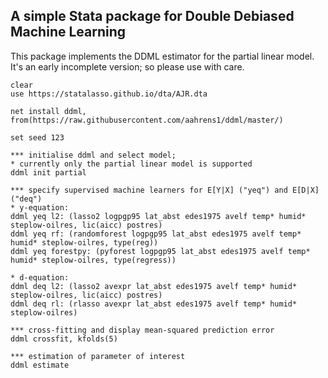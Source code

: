 ## A simple Stata package for Double Debiased Machine Learning

This package implements the DDML estimator for the partial linear model. 
It's an early incomplete version; so please use with care. 

```
clear
use https://statalasso.github.io/dta/AJR.dta
   
net install ddml, from(https://raw.githubusercontent.com/aahrens1/ddml/master/)

set seed 123

*** initialise ddml and select model; 
* currently only the partial linear model is supported
ddml init partial

*** specify supervised machine learners for E[Y|X] ("yeq") and E[D|X] ("deq")
* y-equation:
ddml yeq l2: (lasso2 logpgp95 lat_abst edes1975 avelf temp* humid* steplow-oilres, lic(aicc) postres)
ddml yeq rf: (randomforest logpgp95 lat_abst edes1975 avelf temp* humid* steplow-oilres, type(reg))
ddml yeq forestpy: (pyforest logpgp95 lat_abst edes1975 avelf temp* humid* steplow-oilres, type(regress))

* d-equation:
ddml deq l2: (lasso2 avexpr lat_abst edes1975 avelf temp* humid* steplow-oilres, lic(aicc) postres)
ddml deq rl: (rlasso avexpr lat_abst edes1975 avelf temp* humid* steplow-oilres)

*** cross-fitting and display mean-squared prediction error
ddml crossfit, kfolds(5)  

*** estimation of parameter of interest
ddml estimate
```
